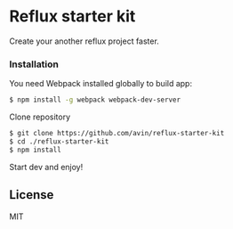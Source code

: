 # Reflux starter kit

Create your another reflux project faster.

### Installation

You need Webpack installed globally to build app:
```sh
$ npm install -g webpack webpack-dev-server
```

Clone repository
```sh
$ git clone https://github.com/avin/reflux-starter-kit
$ cd ./reflux-starter-kit
$ npm install
```

Start dev and enjoy!

License
----

MIT
